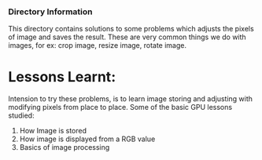 ### Directory Information
This directory contains solutions to some problems which adjusts the pixels of image and saves the result.
These are very common things we do with images, for ex: crop image, resize image, rotate image.

# Lessons Learnt:
Intension to try these problems, is to learn image storing and adjusting with modifying pixels from place to place.
Some of the basic GPU lessons studied:
1. How Image is stored
2. How image is displayed from a RGB value
3. Basics of image processing